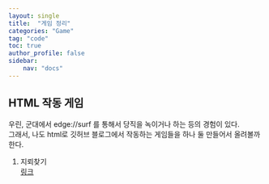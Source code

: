 ```yaml
---
layout: single
title:  "게임 정리"
categories: "Game"
tag: "code"
toc: true
author_profile: false
sidebar:
    nav: "docs"
---
```


## HTML 작동 게임
우린, 군대에서 edge://surf 를 통해서 당직을 녹이거나 하는 등의 경험이 있다.  
그래서, 나도 html로 깃허브 블로그에서 작동하는 게임들을 하나 둘 만들어서 올려볼까 한다.  

1. 지뢰찾기  
[링크](https://gihak111.github.io/game/MineSweeper.html)  

